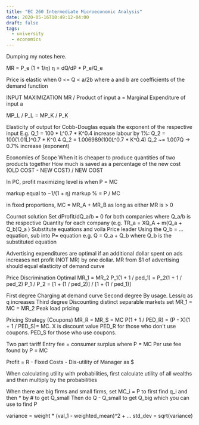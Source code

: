 ```yaml
---
title: "EC 260 Intermediate Microeconomic Analysis"
date: 2020-05-16T18:49:12-04:00
draft: false
tags:
  - university
  - economics
---
```


Dumping my notes here.

MR = P_e (1 + 1/η)
η = dQ/dP * P_e/Q_e

Price is elastic when 0 <= Q < a/2b where a and b are coefficients of the demand function

INPUT MAXIMIZATION
MR / Product of input a = Marginal Expenditure of input a

MP_L / P_L = MP_K / P_K

Elasticity of output for Cobb-Douglas equals the exponent of the respective input
E.g.
Q_1 = 100 * L^0.7 * K^0.4
increase labour by 1%: Q_2 = 100(1.01L)^0.7 * K^0.4
Q_2 = 1.006989(100L^0.7 * K^0.4)
Q_2 ~= 1.007Q -> 0.7% increase (exponent)

Economies of Scope
When it is cheaper to produce quantities of two products together
How much is saved as a percentage of the new cost
(OLD COST - NEW COST) / NEW COST

In PC, profit maximizing level is when P = MC

markup equal to −1/(1 + η)
markup % = P / MC

in fixed proportions, MC = MR_A + MR_B as long as either MR is > 0

Cournot solution
Set dProfit/dQ_a/b = 0 for both companies where Q_a/b is the respective Quantity for each company (e.g. TR_a = XQ_A + m(Q_a + Q_b)Q_a )
Substitute equations and voila
Price leader
Using the Q_b = ... equation, sub into P= equation
e.g.  Q = Q_a + Q_b where Q_b is the substituted equation

Advertising expenditures are optimal if an additional dollar spent on ads
increases net profit (NOT MR) by one dollar.
MR from $1 of advertising should equal elasticity of demand curve

Price Discrimination Optimal
MR_1 = MR_2
P_1(1 + 1 / ped_1) = P_2(1 + 1 / ped_2)
P_1 / P_2 = [1 + (1 / ped_2)] / [1 + (1 / ped_1)]

First degree
Charging at demand curve
Second degree
By usage. Less/q as q increases
Third degree
Discounting distinct separable markets
set MR_1 = MC = MR_2
Peak load pricing

Pricing Strategy (Coupons)
MR_R = MR_S = MC
P(1 + 1 / PED_R) = (P - X)(1 + 1 / PED_S)= MC.
X is discount value
PED_R for those who don't use coupons.
PED_S for those who use coupons.

Two part tariff
Entry fee = consumer surplus where P = MC
Per use fee found by P = MC

Profit = R - Fixed Costs - Dis-utility of Manager as $

When calculating utility with probabilities, first calculate utility of all wealths
and then multiply by the probabilities

When there are big firms and small firms,
set MC_i = P to first find q_i and then * by # to get Q_small
Then do Q - Q_small to get Q_big which you can use to find P

variance = weight * (val_1 - weighted_mean)^2 + ...
std_dev = sqrt(variance)
